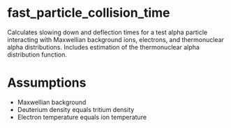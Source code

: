 # fast_particle_collision_time
Calculates slowing down and deflection times for a test alpha particle interacting with Maxwellian background ions, electrons, and thermonuclear alpha distributions. Includes estimation of the thermonuclear alpha distribution function.

# Assumptions

- Maxwellian background
- Deuterium density equals tritium density
- Electron temperature equals ion temperature